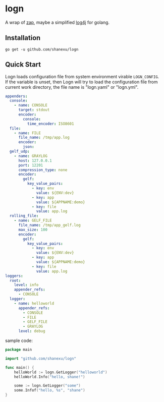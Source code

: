 # logn

A wrap of [zap](https://github.com/uber-go/zap), maybe a simplified [log4j](https://logging.apache.org/log4j/2.x/)
for golang.

## Installation

`go get -u github.com/shanexu/logn`

## Quick Start

Logn loads configuration file from system environment virable `LOGN_CONFIG`. If the
variable is unset, then Logn will try to load the configuration file from current 
work directory, the file name is "logn.yaml" or "logn.yml".

```yaml
appenders:
  console:
    - name: CONSOLE
      target: stdout
      encoder:
        console:
          time_encoder: ISO8601
  file:
    - name: FILE
      file_name: /tmp/app.log
      encoder:
        json:
  gelf_udp:
    - name: GRAYLOG
      host: 127.0.0.1
      port: 12201
      compression_type: none
      encoder:
        gelf:
          key_value_pairs:
            - key: env
              value: ${ENV:dev}
            - key: app
              value: ${APPNAME:demo}
            - key: file
              value: app.log
  rolling_file:
    - name: GELF_FILE
      file_name: /tmp/app_gelf.log
      max_size: 100
      encoder:
        gelf:
          key_value_pairs:
            - key: env
              value: ${ENV:dev}
            - key: app
              value: ${APPNAME:demo}
            - key: file
              value: app.log
loggers:
  root:
    level: info
    appender_refs:
      - CONSOLE
  logger:
    - name: helloworld
      appender_refs:
        - CONSOLE
        - FILE
        - GELF_FILE
        - GRAYLOG
      level: debug      
```

sample code:

```go
package main

import "github.com/shanexu/logn"

func main() {
	helloWorld := logn.GetLogger("helloworld")
	helloWorld.Info("hello, shane!")

	some := logn.GetLogger("some")
	some.Infof("hello, %s", "shane")
}
```
